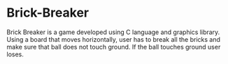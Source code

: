 # Brick-Breaker
Brick Breaker is a game developed using C language and graphics library.
Using a board that moves horizontally, user has to break all the bricks and make sure that ball does not touch ground.
If the ball touches ground user loses.
